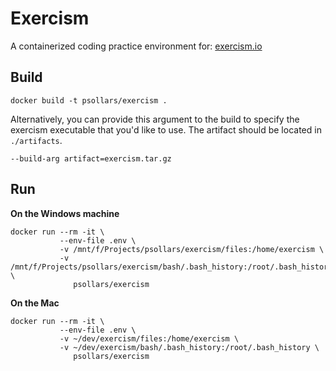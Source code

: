 # Exercism

A containerized coding practice environment for: [exercism.io](https://exercism.io/my/tracks)

## Build

```
docker build -t psollars/exercism .
```

Alternatively, you can provide this argument to the build to specify the exercism executable that you'd like to use. The artifact should be located in `./artifacts`.

```
--build-arg artifact=exercism.tar.gz
```

## Run

**On the Windows machine**

```
docker run --rm -it \
           --env-file .env \
           -v /mnt/f/Projects/psollars/exercism/files:/home/exercism \
           -v /mnt/f/Projects/psollars/exercism/bash/.bash_history:/root/.bash_history \
              psollars/exercism
```

**On the Mac**

```
docker run --rm -it \
           --env-file .env \
           -v ~/dev/exercism/files:/home/exercism \
           -v ~/dev/exercism/bash/.bash_history:/root/.bash_history \
              psollars/exercism
```
